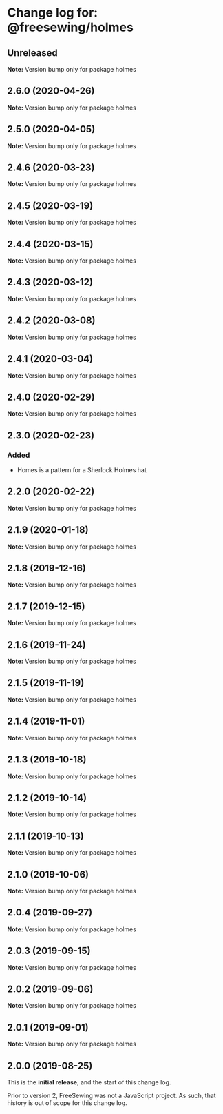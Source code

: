 # Change log for: @freesewing/holmes

## Unreleased

**Note:** Version bump only for package holmes

## 2.6.0 (2020-04-26)

**Note:** Version bump only for package holmes

## 2.5.0 (2020-04-05)

**Note:** Version bump only for package holmes

## 2.4.6 (2020-03-23)

**Note:** Version bump only for package holmes

## 2.4.5 (2020-03-19)

**Note:** Version bump only for package holmes

## 2.4.4 (2020-03-15)

**Note:** Version bump only for package holmes

## 2.4.3 (2020-03-12)

**Note:** Version bump only for package holmes

## 2.4.2 (2020-03-08)

**Note:** Version bump only for package holmes

## 2.4.1 (2020-03-04)

**Note:** Version bump only for package holmes

## 2.4.0 (2020-02-29)

**Note:** Version bump only for package holmes

## 2.3.0 (2020-02-23)

### Added

- Homes is a pattern for a Sherlock Holmes hat

## 2.2.0 (2020-02-22)

**Note:** Version bump only for package holmes

## 2.1.9 (2020-01-18)

**Note:** Version bump only for package holmes

## 2.1.8 (2019-12-16)

**Note:** Version bump only for package holmes

## 2.1.7 (2019-12-15)

**Note:** Version bump only for package holmes

## 2.1.6 (2019-11-24)

**Note:** Version bump only for package holmes

## 2.1.5 (2019-11-19)

**Note:** Version bump only for package holmes

## 2.1.4 (2019-11-01)

**Note:** Version bump only for package holmes

## 2.1.3 (2019-10-18)

**Note:** Version bump only for package holmes

## 2.1.2 (2019-10-14)

**Note:** Version bump only for package holmes

## 2.1.1 (2019-10-13)

**Note:** Version bump only for package holmes

## 2.1.0 (2019-10-06)

**Note:** Version bump only for package holmes

## 2.0.4 (2019-09-27)

**Note:** Version bump only for package holmes

## 2.0.3 (2019-09-15)

**Note:** Version bump only for package holmes

## 2.0.2 (2019-09-06)

**Note:** Version bump only for package holmes

## 2.0.1 (2019-09-01)

**Note:** Version bump only for package holmes

## 2.0.0 (2019-08-25)

This is the **initial release**, and the start of this change log.

Prior to version 2, FreeSewing was not a JavaScript project.
As such, that history is out of scope for this change log.
